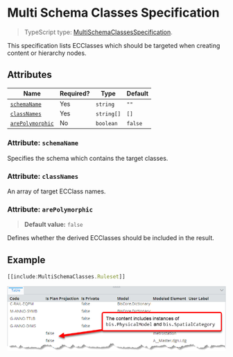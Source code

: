 # Multi Schema Classes Specification

> TypeScript type: [MultiSchemaClassesSpecification]($presentation-common).

This specification lists ECClasses which should be targeted when creating content or hierarchy nodes.

## Attributes

| Name                                          | Required? | Type       | Default |
| --------------------------------------------- | --------- | ---------- | ------- |
| [`schemaName`](#attribute-schemaname)         | Yes       | `string`   | `""`    |
| [`classNames`](#attribute-classnames)         | Yes       | `string[]` | `[]`    |
| [`arePolymorphic`](#attribute-arepolymorphic) | No        | `boolean`  | `false` |

### Attribute: `schemaName`

Specifies the schema which contains the target classes.

### Attribute: `classNames`

An array of target ECClass names.

### Attribute: `arePolymorphic`

> **Default value:** `false`

Defines whether the derived ECClasses should be included in the result.

## Example

```ts
[[include:MultiSchemaClasses.Ruleset]]
```

![Content of physical models and spatial categories](./media/multischemaclasses.png)
